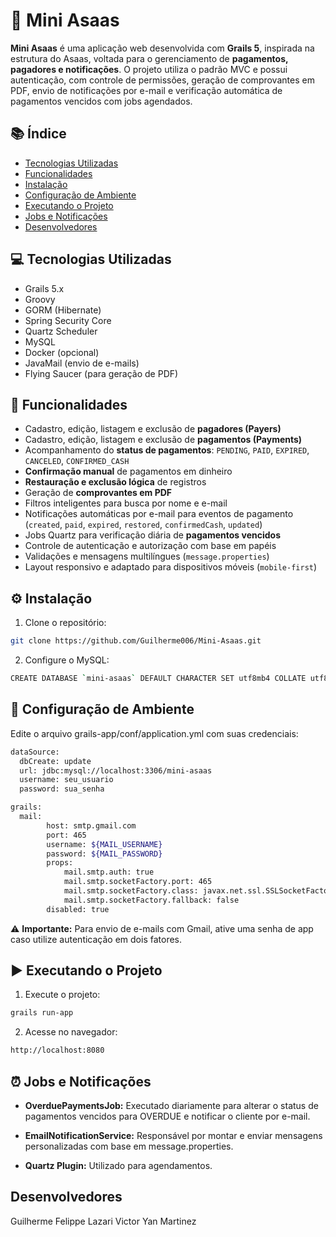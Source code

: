 # 💸 Mini Asaas

**Mini Asaas** é uma aplicação web desenvolvida com **Grails 5**, inspirada na estrutura do Asaas, voltada para o gerenciamento de **pagamentos, pagadores e notificações**. O projeto utiliza o padrão MVC e possui autenticação, com controle de permissões, geração de comprovantes em PDF, envio de notificações por e-mail e verificação automática de pagamentos vencidos com jobs agendados.

## 📚 Índice

- [Tecnologias Utilizadas](#tecnologias-utilizadas)
- [Funcionalidades](#funcionalidades)
- [Instalação](#instalação)
- [Configuração de Ambiente](#configuração-de-ambiente)
- [Executando o Projeto](#executando-o-projeto)
- [Jobs e Notificações](#jobs-e-notificações)
- [Desenvolvedores](#desenvolvedores)

## 💻 Tecnologias Utilizadas

- Grails 5.x  
- Groovy  
- GORM (Hibernate)  
- Spring Security Core  
- Quartz Scheduler  
- MySQL  
- Docker (opcional)  
- JavaMail (envio de e-mails)  
- Flying Saucer (para geração de PDF)

## 🚀 Funcionalidades

- Cadastro, edição, listagem e exclusão de **pagadores (Payers)**  
- Cadastro, edição, listagem e exclusão de **pagamentos (Payments)**  
- Acompanhamento do **status de pagamentos**: `PENDING`, `PAID`, `EXPIRED`, `CANCELED`, `CONFIRMED_CASH`  
- **Confirmação manual** de pagamentos em dinheiro  
- **Restauração e exclusão lógica** de registros  
- Geração de **comprovantes em PDF**  
- Filtros inteligentes para busca por nome e e-mail  
- Notificações automáticas por e-mail para eventos de pagamento (`created`, `paid`, `expired`, `restored`, `confirmedCash`, `updated`)  
- Jobs Quartz para verificação diária de **pagamentos vencidos**  
- Controle de autenticação e autorização com base em papéis  
- Validações e mensagens multilíngues (`message.properties`)  
- Layout responsivo e adaptado para dispositivos móveis (`mobile-first`)

## ⚙️ Instalação

1. Clone o repositório:

```bash
git clone https://github.com/Guilherme006/Mini-Asaas.git
```

2. Configure o MySQL:

```bash
CREATE DATABASE `mini-asaas` DEFAULT CHARACTER SET utf8mb4 COLLATE utf8mb4_unicode_ci;
```

## 🔐 Configuração de Ambiente

Edite o arquivo grails-app/conf/application.yml com suas credenciais:

```bash
dataSource:
  dbCreate: update
  url: jdbc:mysql://localhost:3306/mini-asaas
  username: seu_usuario
  password: sua_senha

grails:
  mail:
        host: smtp.gmail.com
        port: 465
        username: ${MAIL_USERNAME}
        password: ${MAIL_PASSWORD}
        props:
            mail.smtp.auth: true
            mail.smtp.socketFactory.port: 465
            mail.smtp.socketFactory.class: javax.net.ssl.SSLSocketFactory
            mail.smtp.socketFactory.fallback: false
        disabled: true
```

⚠️ **Importante:** Para envio de e-mails com Gmail, ative uma senha de app caso utilize autenticação em dois fatores.

## ▶️ Executando o Projeto

1. Execute o projeto:

```bash
grails run-app
```

2. Acesse no navegador:

```bash
http://localhost:8080
```

## ⏰ Jobs e Notificações

- **OverduePaymentsJob:** Executado diariamente para alterar o status de pagamentos vencidos para OVERDUE e notificar o cliente por e-mail.

- **EmailNotificationService:** Responsável por montar e enviar mensagens personalizadas com base em message.properties.

- **Quartz Plugin:** Utilizado para agendamentos.


## Desenvolvedores
Guilherme Felippe Lazari
Victor Yan Martinez


